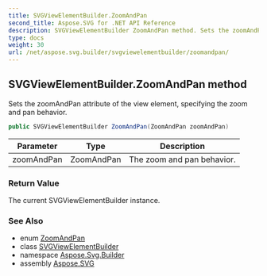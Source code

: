 ```yaml
---
title: SVGViewElementBuilder.ZoomAndPan
second_title: Aspose.SVG for .NET API Reference
description: SVGViewElementBuilder ZoomAndPan method. Sets the zoomAndPan attribute of the view element specifying the zoom and pan behavior
type: docs
weight: 30
url: /net/aspose.svg.builder/svgviewelementbuilder/zoomandpan/
---
```

## SVGViewElementBuilder.ZoomAndPan method

Sets the zoomAndPan attribute of the view element, specifying the zoom and pan behavior.

```csharp
public SVGViewElementBuilder ZoomAndPan(ZoomAndPan zoomAndPan)
```

| Parameter | Type | Description |
| --- | --- | --- |
| zoomAndPan | ZoomAndPan | The zoom and pan behavior. |

### Return Value

The current SVGViewElementBuilder instance.

### See Also

* enum [ZoomAndPan](../../zoomandpan/)
* class [SVGViewElementBuilder](../)
* namespace [Aspose.Svg.Builder](../../../aspose.svg.builder/)
* assembly [Aspose.SVG](../../../)
